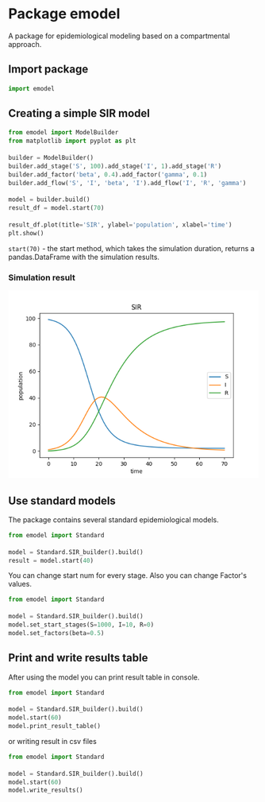 # Package emodel

A package for epidemiological modeling based on a compartmental approach.

## Import package

```python
import emodel
```

## Сreating a simple SIR model

```python
from emodel import ModelBuilder
from matplotlib import pyplot as plt

builder = ModelBuilder()
builder.add_stage('S', 100).add_stage('I', 1).add_stage('R')
builder.add_factor('beta', 0.4).add_factor('gamma', 0.1)
builder.add_flow('S', 'I', 'beta', 'I').add_flow('I', 'R', 'gamma')

model = builder.build()    
result_df = model.start(70)

result_df.plot(title='SIR', ylabel='population', xlabel='time')
plt.show()
```

`start(70)` - the start method, which takes the simulation duration, returns a pandas.DataFrame with the simulation results.

### Simulation result

![sir example](https://raw.githubusercontent.com/Paul-NP/EpidemicModel/master/documentation/images/sir_example.png)

## Use standard models

The package contains several standard epidemiological models.

```python
from emodel import Standard

model = Standard.SIR_builder().build()
result = model.start(40)
```

You can change start num for every stage.
Also you can change Factor's values.

```python
from emodel import Standard

model = Standard.SIR_builder().build()
model.set_start_stages(S=1000, I=10, R=0)
model.set_factors(beta=0.5)
```

## Print and write results table

After using the model you can print result table in console.
```python
from emodel import Standard

model = Standard.SIR_builder().build()
model.start(60)
model.print_result_table()
```
or writing result in csv files

```python
from emodel import Standard

model = Standard.SIR_builder().build()
model.start(60)
model.write_results()
```
